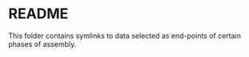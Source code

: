 # README

This folder contains symlinks to data selected as end-points of certain phases of assembly.
